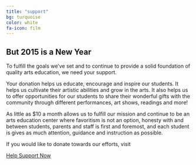 ```yaml
---
title: "support"
bg: turquoise
color: white
fa-icon: film
---
```


## But 2015 is a New Year

To fulfill the goals we’ve set and to continue to provide a solid foundation of quality arts education, we need your support.

Your donation helps us educate, encourage and inspire our students. It helps us cultivate their artistic abilities and grow in the arts. It also helps us to offer opportunities for our students to share their wonderful gifts with the community through different performances, art shows, readings and more!

As little as $10 a month allows us to fulfill our mission and continue to be an arts education center where favoritism is not an option, honesty with and between students, parents and staff is first and foremost, and each student is gives as much attention, guidance and instruction as possible.

If you would like to donate towards our efforts, visit

<div class="next-button">
	<a href="https://www.paypal.com/us/cgi-bin/webscr?cmd=_flow&SESSION=YFbNODDfNQlNbxOLJG-tM_PVb9NGNwh9Ki2OWXl6SHUvvo9ecCeF8JXhfJm&dispatch=5885d80a13c0db1f8e263663d3faee8de6030e9239419d79c3f52f70a3ed57ec" class="btn btn-lg">Help Support Now   <i class="fa fa-chevron-circle-right"></i></a>
</div>